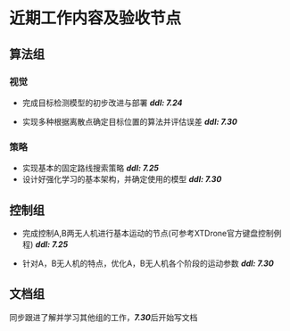 # 近期工作内容及验收节点

## 算法组

### 视觉

- 完成目标检测模型的初步改进与部署 ***ddl: 7.24***

- 实现多种根据离散点确定目标位置的算法并评估误差 ***ddl: 7.30***

### 策略

- 实现基本的固定路线搜索策略 ***ddl: 7.25***
- 设计好强化学习的基本架构，并确定使用的模型 ***ddl: 7.30***

## 控制组

- 完成控制A,B两无人机进行基本运动的节点(可参考XTDrone官方键盘控制例程) ***ddl: 7.25***

- 针对A，B无人机的特点，优化A，B无人机各个阶段的运动参数 ***ddl: 7.30***

## 文档组

同步跟进了解并学习其他组的工作，***7.30***后开始写文档